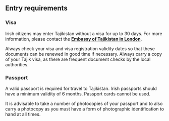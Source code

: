 ## Entry requirements

### Visa

Irish citizens may enter Tajikistan without a visa for up to 30 days. For more information, please contact the [**Embassy of Tajikistan in London**](https://mfa.tj/en/london).

Always check your visa and visa registration validity dates so that these documents can be renewed in good time if necessary. Always carry a copy of your Tajik visa, as there are frequent document checks by the local authorities.

### **Passport**

A valid passport is required for travel to Tajikistan. Irish passports should have a minimum validity of 6 months. Passport cards cannot be used.

It is advisable to take a number of photocopies of your passport and to also carry a photocopy as you must have a form of photographic identification to hand at all times.